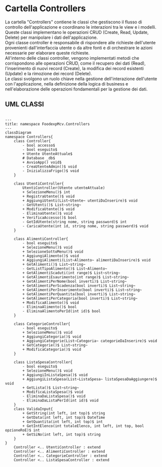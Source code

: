 # Cartella Controllers

La cartella "Controllers" contiene le classi che gestiscono il flusso di controllo dell'applicazione e coordinano le interazioni tra le view e i modelli.  
Queste classi implementano le operazioni CRUD (Create, Read, Update, Delete) per manipolare i dati dell'applicazione.  
Ogni classe controller è responsabile di rispondere alle richieste dell'utente provenienti dall'interfaccia utente o da altre fonti e di orchestrare le azioni necessarie per elaborare queste richieste.  
All'interno delle classi controller, vengono implementati metodi che corrispondono alle operazioni CRUD, come il recupero dei dati (Read), l'inserimento di nuovi record (Create), la modifica dei record esistenti (Update) e la rimozione dei record (Delete).  
Le classi svolgono un ruolo chiave nella gestione dell'interazione dell'utente con l'applicazione, nella definizione della logica di business e nell'elaborazione delle operazioni fondamentali per la gestione dei dati.

## UML CLASSI

```mermaid

---
title: namespace FoodexpMcv.Controllers
---
classDiagram
namespace Controllers{
    class Controller{
        - bool accesso$
        - bool eseguito$
        + Utente UtenteAttuale$
        # Database _db$
        + AvvioApp() void$
        - CreaUtenteAdmin()$ void
        - InizializzaFrigo()$ void
    }

    class UtentiController{
        UtentiController(Utente utenteAttuale)
        + SelezioneMenu()$ int
        + RegistraUtente()$ void
        + AggiungiUtenti(List~Utente~ utentiDaInserire)$ void
        - GetUtenti()$ List~string~
        + ModificaUtente()$ void
        - EliminaUtente()$ void
        + VerificaAccesso()$ bool
        - GetIdUtente(string nome, string password)$ int
        - CaricaUtente(int id, string nome, string password)$ void
    }

    class AlimentiController{
        - bool eseguito$
        + SelezioneMenu()$ void
        + SelezioneSottoMenu()$ void
        + AggiungiAlimento()$ void
        + AggiungiAlimenti(List~Alimento~ alimentiDaInserire)$ void
        + GetAlimenti()$ List~string~
        - GetListTipoAlimento()$ List~Alimento~
        + GetAlimentiScaduti(int range)$ List~string~
        + GetAlimentiEsaurimento(int range)$ List~string~
        + GetAlimentiPerNome(bool inverti)$ List~string~
        + GetAlimentiPerScadenza(bool inverti)$ List~string~
        + GetAlimentiPerInserimento(bool inverti)$ List~string~
        + GetAlimentiPerQuantita(bool inverti)$ List~string~
        + GetAlimentiPerCategoria(bool inverti)$ List~string~
        + ModificaAlimento()$ void
        - EliminaAlimento()$ bool
        - EliminaAlimentoPerId(int id)$ bool
    }

    class CategorieController{
        - bool eseguito$
        + SelezioneMenu()$ void
        + AggiungiCategoria()$ void
        + AggiungiCategorie(List~Categoria~ categorieDaInserire)$ void
        + GetCategorie()$ List~string~
        + ModificaCategoria()$ void
    }

    class ListaSpesaController{
        - bool eseguito$
        + SelezioneMenu()$ void
        + AggiungiInListaSpesa()$ void
        + AggiungiListaSpesa(List~ListaSpesa~ listaSpesaDaAggiungere)$ void
        + GetLista()$ List~string~
        + ModificaListaSpesa()$ void
        - EliminaDaListaSpesa()$ void
        - EliminaDaListaPerId(int id)$ void
    }
    class ValidaInput{
        + GetString(int left, int top)$ string
        + GetData(int left, int top)$ DateTime
        + GetQuantita(int left, int top)$ int
        + GetIntElenco(int totaleElenco, int left, int top, bool opzioneRoE)$ int
        + GetSiNo(int left, int top)$ string
    }
}
    Controller <.. UtentiController : extend
    Controller <.. AlimentiController : extend
    Controller <.. CategorieController : extend
    Controller <.. ListaSpesaController : extend

```